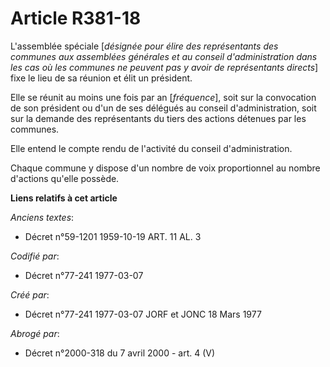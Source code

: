 # Article R381-18

L'assemblée spéciale [*désignée pour élire des représentants des communes aux assemblées générales et au conseil
d'administration dans les cas où les communes ne peuvent pas y avoir de représentants directs*] fixe le lieu de sa réunion et
élit un président.

Elle se réunit au moins une fois par an [*fréquence*], soit sur la convocation de son président ou d'un de ses délégués au
conseil d'administration, soit sur la demande des représentants du tiers des actions détenues par les communes.

Elle entend le compte rendu de l'activité du conseil d'administration.

Chaque commune y dispose d'un nombre de voix proportionnel au nombre d'actions qu'elle possède.

**Liens relatifs à cet article**

_Anciens textes_:

  - Décret n°59-1201 1959-10-19 ART. 11 AL. 3

_Codifié par_:

  - Décret n°77-241 1977-03-07

_Créé par_:

  - Décret n°77-241 1977-03-07 JORF et JONC 18 Mars 1977

_Abrogé par_:

  - Décret n°2000-318 du 7 avril 2000 - art. 4 (V)
